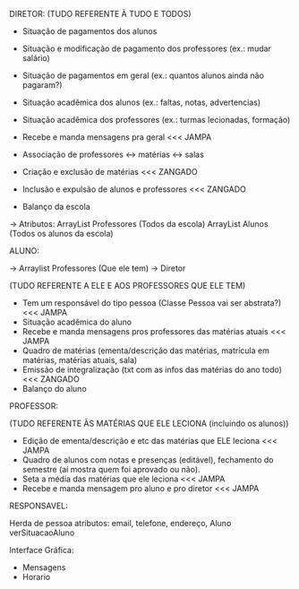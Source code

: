 DIRETOR:
(TUDO REFERENTE À TUDO E TODOS)
- Situação de pagamentos dos alunos
- Situação e modificação de pagamento dos professores (ex.: mudar salário)
- Situação de pagamentos em geral (ex.: quantos alunos ainda não pagaram?)

- Situação acadêmica dos alunos (ex.: faltas, notas, advertencias)
- Situação acadêmica dos professores (ex.: turmas lecionadas, formação)

- Recebe e manda mensagens pra geral <<< JAMPA
- Associação de professores <-> matérias <-> salas
- Criação e exclusão de matérias        <<< ZANGADO
- Inclusão e expulsão de alunos e professores       <<< ZANGADO
- Balanço da escola

->  Atributos:
ArrayList Professores (Todos da escola)
ArrayList Alunos (Todos os alunos da escola)

ALUNO:

-> Arraylist Professores (Que ele tem)
-> Diretor

(TUDO REFERENTE A ELE E AOS PROFESSORES QUE ELE TEM)
- Tem um responsável do tipo pessoa (Classe Pessoa vai ser abstrata?)   <<< JAMPA
- Situação acadêmica do aluno
- Recebe e manda mensagens pros professores das matérias atuais     <<< JAMPA
- Quadro de matérias (ementa/descrição das matérias, matrícula em matérias, matérias atuais, sala)
- Emissão de integralização (txt com as infos das matérias do ano todo) <<< ZANGADO
- Balanço do aluno

PROFESSOR:

(TUDO REFERENTE ÀS MATÉRIAS QUE ELE LECIONA (incluindo os alunos))   
- Edição de ementa/descrição e etc das matérias que ELE leciona <<< JAMPA
- Quadro de alunos com notas e presenças (editável), fechamento do semestre (aí mostra quem foi aprovado ou não).
- Seta a média das matérias que ele leciona <<< JAMPA
- Recebe e manda mensagem pro aluno e pro diretor   <<< JAMPA



RESPONSAVEL:

Herda de pessoa
atributos: email, telefone, endereço, Aluno
verSituacaoAluno

Interface Gráfica:

- Mensagens
- Horario


